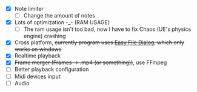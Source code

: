 - [x] Note limiter
   - [ ] Change the amount of notes
- [x] Lots of optimization -_- (RAM USAGE)
   - [ ] The ram usage isn't too bad, now I have to fix Chaos (UE's physics engine) crashing
- [x] Cross platform, ~~currently program uses [Easy File Dialog](https://www.unrealengine.com/marketplace/en-US/product/easy-file-dialog), which only works on windows~~
- [x] Realtime playback
- [x] ~~Frame merger (Frames -> .mp4 (or something))~~, use FFmpeg
- [ ] Better playback configuration
- [ ] Midi devices input
- [ ] Audio